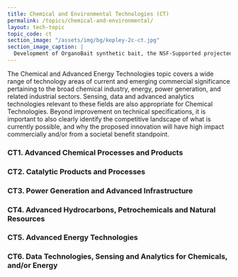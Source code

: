 ```yaml
---
title: Chemical and Environmental Technologies (CT)
permalink: /topics/chemical-and-environmental/
layout: tech-topic
topic_code: ct
section_image: "/assets/img/bg/kepley-2c-ct.jpg"
section_image_caption: |
  Development of OrganoBait synthetic bait, the NSF-Supported projected from [Kepley BioSystems]({{ site.baseurl }}/awardees/phase-2/details/?company=kepley-biosystems-incorporated#kepley-biosystems-incorporated) to provide an ocean-restorative alternative bait product
---
```



The Chemical and Advanced Energy Technologies topic covers a wide range of technology areas of current and emerging commercial significance pertaining to the broad chemical industry, energy, power generation, and related industrial sectors. Sensing, data and advanced analytics technologies relevant to these fields are also appropriate for Chemical Technologies. Beyond improvement on technical specifications, it is important to also clearly identify the competitive landscape of what is currently possible, and why the proposed innovation will have high impact commercially and/or from a societal benefit standpoint.  

### CT1. Advanced Chemical Processes and Products

### CT2. Catalytic Products and Processes

### CT3. Power Generation and Advanced Infrastructure

### CT4. Advanced Hydrocarbons, Petrochemicals and Natural Resources

### CT5. Advanced Energy Technologies

### CT6. Data Technologies, Sensing and Analytics for Chemicals, and/or Energy
